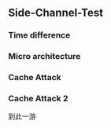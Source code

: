 ## Side-Channel-Test
### Time difference
### Micro architecture
### Cache Attack
### Cache Attack 2

到此一游